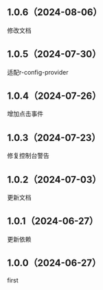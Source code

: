 ## 1.0.6（2024-08-06）
修改文档
## 1.0.5（2024-07-30）
适配r-config-provider
## 1.0.4（2024-07-26）
增加点击事件
## 1.0.3（2024-07-23）
修复控制台警告
## 1.0.2（2024-07-03）
更新文档
## 1.0.1（2024-06-27）
更新依赖
## 1.0.0（2024-06-27）
first
